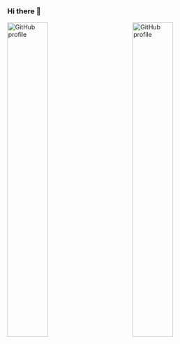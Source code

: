 ### Hi there 👋

<!--
**ivashchenkoo/ivashchenkoo** is a ✨ _special_ ✨ repository because its `README.md` (this file) appears on your GitHub profile.

Here are some ideas to get you started:

- 🔭 I’m currently working on ...
- 🌱 I’m currently learning ...
- 👯 I’m looking to collaborate on ...
- 🤔 I’m looking for help with ...
- 💬 Ask me about ...
- 📫 How to reach me: ...
- 😄 Pronouns: ...
- ⚡ Fun fact: ...
-->

<img width="43%" align="right" alt="GitHub profile" src="https://github-readme-stats.vercel.app/api?username=ivashchenkoo&show_icons=true&count_private=true&theme=dark&include_all_commits=true" />
<img width="43%" align="left" alt="GitHub profile" src="https://github-readme-stats.vercel.app/api/top-langs/?username=ivashchenkoo&layout=compact&theme=dark" />
